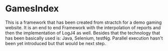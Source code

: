 # GamesIndex
This is a framework that has been created from stractch for a demo gaming website. It is an end to end Framework with the interpolation of reports and then the implementation of LogJ4 as well. 
Besides that the technology that has been basically used is: Java, Selenium, testNg. Parallel execution hasn't been yet introduced but that would be next step. 
